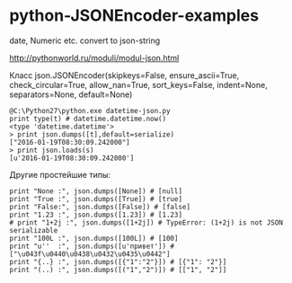 # python-JSONEncoder-examples
date, Numeric etc. convert to json-string

http://pythonworld.ru/moduli/modul-json.html

Класс json.JSONEncoder(skipkeys=False, ensure_ascii=True, check_circular=True, allow_nan=True, sort_keys=False, indent=None, separators=None, default=None)

```
@C:\Python27\python.exe datetime-json.py
print type(t) # datetime.datetime.now()
<type 'datetime.datetime'>
> print json.dumps([t],default=serialize)
["2016-01-19T08:30:09.242000"]
> print json.loads(s)
[u'2016-01-19T08:30:09.242000']
```

Другие простейшие типы:
```
print "None :", json.dumps([None]) # [null]
print "True :", json.dumps([True]) # [true]
print "False:", json.dumps([False]) # [false]
print "1.23 :", json.dumps([1.23]) # [1.23]
# print "1+2j :", json.dumps([1+2j]) # TypeError: (1+2j) is not JSON serializable
print "100L :", json.dumps([100L]) # [100]
print "u''  :", json.dumps([u'привет']) # ["\u043f\u0440\u0438\u0432\u0435\u0442"]
print "{..} :", json.dumps([{"1":"2"}]) # [{"1": "2"}]
print "(..) :", json.dumps([("1","2")]) # [["1", "2"]]
```
